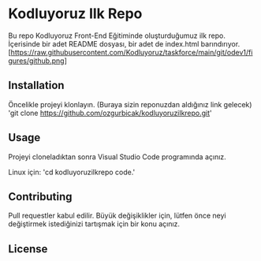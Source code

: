 # Kodluyoruz Ilk Repo

Bu repo Kodluyoruz Front-End Eğitiminde oluşturduğumuz ilk repo. İçerisinde bir adet README dosyası, bir adet de index.html barındırıyor.
[https://raw.githubusercontent.com/Kodluyoruz/taskforce/main/git/odev1/figures/github.png]

## Installation

Öncelikle projeyi klonlayın. (Buraya sizin reponuzdan aldığınız link gelecek)
'git clone https://github.com/ozgurbicak/kodluyoruzilkrepo.git'

## Usage

Projeyi cloneladıktan sonra Visual Studio Code programında açınız.

Linux için:
'cd kodluyoruzilkrepo
code.'

## Contributing

Pull requestler kabul edilir. Büyük değişiklikler için, lütfen önce neyi değiştirmek istediğinizi tartışmak için bir konu açınız.

## License
